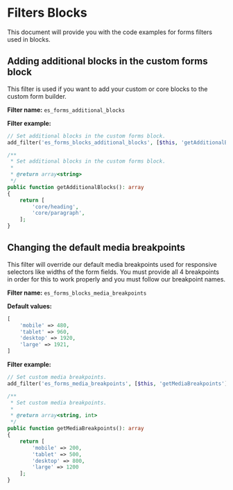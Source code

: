 # Filters Blocks
This document will provide you with the code examples for forms filters used in blocks.

## Adding additional blocks in the custom forms block
This filter is used if you want to add your custom or core blocks to the custom form builder.

**Filter name:**
`es_forms_additional_blocks`

**Filter example:**
```php
// Set additional blocks in the custom forms block.
add_filter('es_forms_blocks_additional_blocks', [$this, 'getAdditionalBlocks']);

/**
 * Set additional blocks in the custom forms block.
 *
 * @return array<string>
 */
public function getAdditionalBlocks(): array
{
	return [
		'core/heading',
		'core/paragraph',
	];
}
```

## Changing the default media breakpoints
This filter will override our default media breakpoints used for responsive selectors like widths of the form fields. You must provide all 4 breakpoints in order for this to work properly and you must follow our breakpoint names.

**Filter name:**
`es_forms_blocks_media_breakpoints`

**Default values:**
```php
[
	'mobile' => 480,
	'tablet' => 960,
	'desktop' => 1920,
	'large' => 1921,
]
```

**Filter example:**
```php
// Set custom media breakpoints.
add_filter('es_forms_media_breakpoints', [$this, 'getMediaBreakpoints']);

/**
 * Set custom media breakpoints.
 *
 * @return array<string, int>
 */
public function getMediaBreakpoints(): array
{
	return [
		'mobile' => 200,
		'tablet' => 500,
		'desktop' => 800,
		'large' => 1200
	];
}
```
